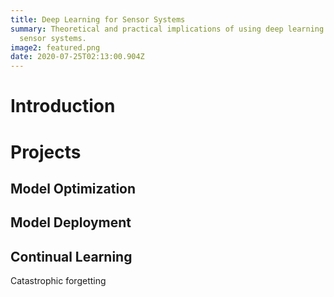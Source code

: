 ```yaml
---
title: Deep Learning for Sensor Systems
summary: Theoretical and practical implications of using deep learning models in
  sensor systems.
image2: featured.png
date: 2020-07-25T02:13:00.904Z
---
```

# Introduction

# Projects

## Model Optimization

## Model Deployment

## Continual Learning

Catastrophic forgetting